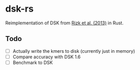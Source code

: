 # dsk-rs

Reimplementation of DSK from [Rizk et al. (2013)](http://minia.genouest.org/files/dsk_preprint.pdf) in Rust.

## Todo

- [ ] Actually write the kmers to disk (currently just in memory)
- [ ] Compare accuracy with DSK 1.6
- [ ] Benchmark to DSK